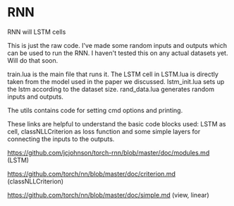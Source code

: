 # RNN
RNN will LSTM cells 


This is just the raw code. I've made some random inputs and outputs which can be used to run the RNN. I haven't tested this on any actual datasets yet. Will do that soon.

train.lua is the main file that runs it. The LSTM cell in LSTM.lua is directly taken from the model used in the paper we discussed. lstm_init.lua sets up the lstm according to the dataset size. rand_data.lua generates random inputs and outputs. 

The utils contains code for setting cmd options and printing. 

These links are helpful to understand the basic code blocks used: LSTM as cell, classNLLCriterion as loss function and some simple layers for connecting the inputs to the outputs. 

https://github.com/jcjohnson/torch-rnn/blob/master/doc/modules.md (LSTM)

https://github.com/torch/nn/blob/master/doc/criterion.md (classNLLCriterion)

https://github.com/torch/nn/blob/master/doc/simple.md (view, linear)
